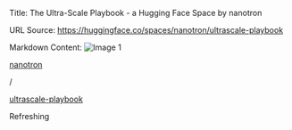 Title: The Ultra-Scale Playbook - a Hugging Face Space by nanotron

URL Source: https://huggingface.co/spaces/nanotron/ultrascale-playbook

Markdown Content:
![Image 1](https://cdn-avatars.huggingface.co/v1/production/uploads/5df7e9e5da6d0311fd3d53f9/qAagSltOINhPaSgZe7roz.png)

[nanotron](https://huggingface.co/nanotron)

/

[ultrascale-playbook](https://huggingface.co/spaces/nanotron/ultrascale-playbook)

Refreshing
